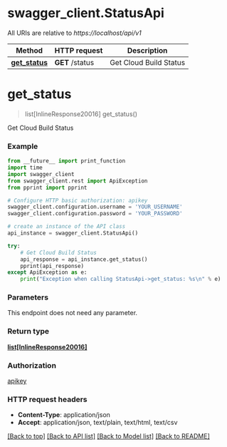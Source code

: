 # swagger_client.StatusApi

All URIs are relative to *https://localhost/api/v1*

Method | HTTP request | Description
------------- | ------------- | -------------
[**get_status**](StatusApi.md#get_status) | **GET** /status | Get Cloud Build Status


# **get_status**
> list[InlineResponse20016] get_status()

Get Cloud Build Status

### Example 
```python
from __future__ import print_function
import time
import swagger_client
from swagger_client.rest import ApiException
from pprint import pprint

# Configure HTTP basic authorization: apikey
swagger_client.configuration.username = 'YOUR_USERNAME'
swagger_client.configuration.password = 'YOUR_PASSWORD'

# create an instance of the API class
api_instance = swagger_client.StatusApi()

try: 
    # Get Cloud Build Status
    api_response = api_instance.get_status()
    pprint(api_response)
except ApiException as e:
    print("Exception when calling StatusApi->get_status: %s\n" % e)
```

### Parameters
This endpoint does not need any parameter.

### Return type

[**list[InlineResponse20016]**](InlineResponse20016.md)

### Authorization

[apikey](../README.md#apikey)

### HTTP request headers

 - **Content-Type**: application/json
 - **Accept**: application/json, text/plain, text/html, text/csv

[[Back to top]](#) [[Back to API list]](../README.md#documentation-for-api-endpoints) [[Back to Model list]](../README.md#documentation-for-models) [[Back to README]](../README.md)

